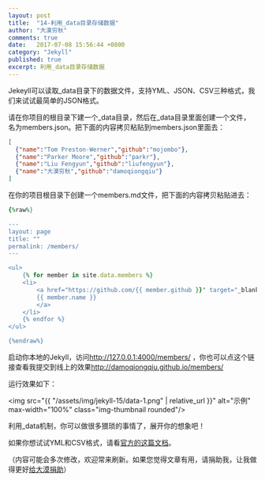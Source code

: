 ```yaml
---
layout: post
title:  "14-利用_data目录存储数据"
author: "大漠穷秋"
comments: true
date:   2017-07-08 15:56:44 +0800
category: "Jekyll"
published: true
excerpt: 利用_data目录存储数据
---
```

Jekeyll可以读取_data目录下的数据文件，支持YML、JSON、CSV三种格式，我们来试试最简单的JSON格式。

请在你项目的根目录下建一个_data目录，然后在_data目录里面创建一个文件，名为members.json。把下面的内容拷贝粘贴到members.json里面去：

```json
[
  {"name":"Tom Preston-Werner","github":"mojombo"},
  {"name":"Parker Moore","github":"parkr"},
  {"name":"Liu Fengyun","github":"liufengyun"},
  {"name":"大漠穷秋","github":"damoqiongqiu"}
]
```

在你的项目根目录下创建一个members.md文件，把下面的内容拷贝粘贴进去：

```ruby
{%raw%}

---
layout: page
title: ""
permalink: /members/
---

<ul>
    {% for member in site.data.members %}
    <li>
        <a href="https://github.com/{{ member.github }}" target="_blank">
        {{ member.name }}
        </a>
    </li>
    {% endfor %}
</ul>

{%endraw%}

```

启动你本地的Jekyll，访问<a href="http://127.0.0.1:4000/members/" target="_blank">http://127.0.0.1:4000/members/</a>  ，你也可以点这个链接查看我提交到线上的效果<a href="http://damoqiongqiu.github.io/members/" target="_blank">http://damoqiongqiu.github.io/members/</a>

运行效果如下：

<img src="{{ "/assets/img/jekyll-15/data-1.png" | relative_url }}" alt="示例" max-width="100%" class="img-thumbnail rounded"/>

利用_data机制，你可以做很多猥琐的事情了，展开你的想象吧！

如果你想试试YML和CSV格式，请看<a href="https://jekyllrb.com/docs/datafiles/" target="_blank">官方的这篇文档</a>。

（内容可能会多次修改，欢迎常来刷新。如果您觉得文章有用，请捐助我，让我做得更好<a href="http://damoqiongqiu.github.io/donate/index.html">给大漠捐助</a>）